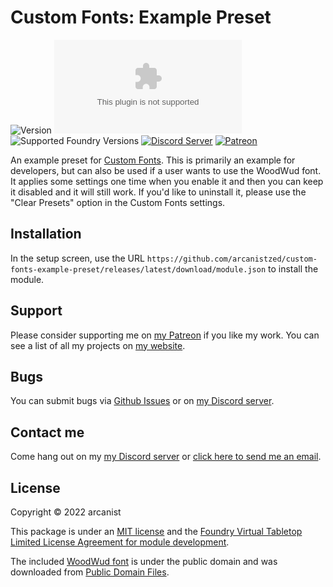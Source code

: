 # Custom Fonts: Example Preset

![Version](https://img.shields.io/github/v/tag/arcanistzed/custom-fonts-example-preset?label=Version&style=flat-square&color=2577a1) ![Latest Release Download Count](https://img.shields.io/github/downloads/arcanistzed/custom-fonts-example-preset/latest/module.zip?label=Downloads&style=flat-square&color=9b43a8) ![Supported Foundry Versions](https://img.shields.io/endpoint?url=https://foundryshields.com/version?url=https://raw.githubusercontent.com/arcanistzed/custom-fonts-example-preset/main/module.json&style=flat-square&color=ff6400) [![Discord Server](https://img.shields.io/badge/-Discord-%232c2f33?style=flat-square&logo=discord)](https://discord.gg/AAkZWWqVav) [![Patreon](https://img.shields.io/badge/-Patreon-%23141518?style=flat-square&logo=patreon)](https://www.patreon.com/bePatron?u=15896855)

An example preset for [Custom Fonts](https://github.com/arcanistzed/custom-fonts). This is primarily an example for developers, but can also be used if a user wants to use the WoodWud font. It applies some settings one time when you enable it and then you can keep it disabled and it will still work. If you'd like to uninstall it, please use the "Clear Presets" option in the Custom Fonts settings.

## Installation

In the setup screen, use the URL `https://github.com/arcanistzed/custom-fonts-example-preset/releases/latest/download/module.json` to install the module.

## Support

Please consider supporting me on [my Patreon](https://patreon.com/arcanistzed) if you like my work. You can see a list of all my projects on [my website](https://arcanist.me).

## Bugs

You can submit bugs via [Github Issues](https://github.com/arcanistzed/custom-fonts-example-preset/issues/new/choose) or on [my Discord server](https://discord.gg/AAkZWWqVav).

## Contact me

Come hang out on my [my Discord server](https://discord.gg/AAkZWWqVav) or [click here to send me an email](mailto:arcanistzed@gmail.com?subject=custom-fonts-example-preset%20module%20for%20Foundry%20VTT).

## License

Copyright © 2022 arcanist

This package is under an [MIT license](LICENSE) and the [Foundry Virtual Tabletop Limited License Agreement for module development](https://foundryvtt.com/article/license/).

The included [WoodWud font](fonts/WoodWud.otf) is under the public domain and was downloaded from [Public Domain Files](http://www.publicdomainfiles.com/show_file.php?id=13502551128787).
